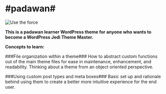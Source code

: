 #padawan#
=======
![Use the force](http://integrityfb.com/wpvader.jpg)

<strong>This is a padawan learner WordPress theme for anyone who wants to become a WordPress Jedi Theme Master.</strong>

<strong>Concepts to learn:</strong>

###File organization within a theme###
How to abstract custom functions out of the main theme files for ease in maintenance, enhancement, and readability.
Thinking about a theme from an object oriented perspective.

###Using custom post types and meta boxes###
Basic set up and rationale behind using them to create a better more intuitive experience for the end user.